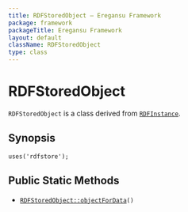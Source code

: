 ```yaml
---
title: RDFStoredObject — Eregansu Framework
package: framework
packageTitle: Eregansu Framework
layout: default
className: RDFStoredObject
type: class
---
```


# RDFStoredObject

<code>RDFStoredObject</code> is a class derived from <code><a href="RDFInstance">RDFInstance</a></code>.

## Synopsis

<pre><code>uses('rdfstore');
</code></pre>
## Public Static Methods

* <code><a href="RDFStoredObject%3A%3AobjectForData">RDFStoredObject::objectForData</a>()</code>

